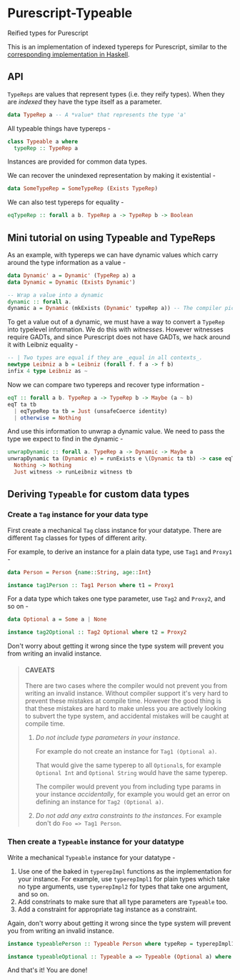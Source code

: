# Purescript-Typeable
Reified types for Purescript

This is an implementation of indexed typereps for Purescript, similar to the [corresponding implementation in Haskell](https://hackage.haskell.org/package/base-4.10.0.0/docs/Type-Reflection.html#t:TypeRep).

## API

`TypeReps` are values that represent types (i.e. they reify types). When they are *indexed* they have the type itself as a parameter.

```purescript
data TypeRep a -- A *value* that represents the type 'a'
```

All typeable things have typereps -

```purescript
class Typeable a where
  typeRep :: TypeRep a
```

Instances are provided for common data types.

We can recover the unindexed representation by making it existential -

```purescript
data SomeTypeRep = SomeTypeRep (Exists TypeRep)
```

We can also test typereps for equality -

```purescript
eqTypeRep :: forall a b. TypeRep a -> TypeRep b -> Boolean
```

## Mini tutorial on using Typeable and TypeReps

As an example, with typereps we can have dynamic values which carry around the type information as a value -

```purescript
data Dynamic' a = Dynamic' (TypeRep a) a
data Dynamic = Dynamic (Exists Dynamic')

-- Wrap a value into a dynamic
dynamic :: forall a. 
dynamic a = Dynamic (mkExists (Dynamic' typeRep a)) -- The compiler picks the appropriate typerep automatically
```

To get a value out of a dynamic, we must have a way to convert a `TypeRep` into typelevel information. We do this with *witnesses*.
However witnesses require GADTs, and since Purescript does not have GADTs, we hack around it with Leibniz equality -

```purescript
-- | Two types are equal if they are _equal in all contexts_.
newtype Leibniz a b = Leibniz (forall f. f a -> f b)
infix 4 type Leibniz as ~
```

Now we can compare two typereps and recover type information -

```purescript
eqT :: forall a b. TypeRep a -> TypeRep b -> Maybe (a ~ b)
eqT ta tb
  | eqTypeRep ta tb = Just (unsafeCoerce identity)
  | otherwise = Nothing
```

And use this information to unwrap a dynamic value. We need to pass the type we expect to find in the dynamic -

```purescript
unwrapDynamic :: forall a. TypeRep a -> Dynamic -> Maybe a
unwrapDynamic ta (Dynamic e) = runExists e \(Dynamic ta tb) -> case eqT ta tb of
  Nothing -> Nothing
  Just witness -> runLeibniz witness tb
```

## Deriving `Typeable` for custom data types

### Create a `Tag` instance for your data type

First create a mechanical `Tag` class instance for your datatype. There are different `Tag` classes for types of different arity.

For example, to derive an instance for a plain data type, use `Tag1` and `Proxy1` -

```purescript
data Person = Person {name::String, age::Int}

instance tag1Person :: Tag1 Person where t1 = Proxy1
```

For a data type which takes one type parameter, use `Tag2` and `Proxy2`, and so on -

```purescript
data Optional a = Some a | None

instance tag2Optional :: Tag2 Optional where t2 = Proxy2
```

Don't worry about getting it wrong since the type system will prevent you from writing an invalid instance.

> #### CAVEATS
> There are two cases where the compiler would not prevent you from writing an invalid instance. Without compiler support it's very hard to prevent these mistakes at compile time.
> However the good thing is that these mistakes are hard to make unless you are actively looking to subvert the type system, and accidental mistakes will be caught at compile time.
> 
> 1. *Do not include type parameters in your instance*.
> 
>     For example do not create an instance for `Tag1 (Optional a)`.
>     
>     That would give the same typerep to all `Optional`s, for example `Optional Int` and `Optional String` would have the same typerep.
> 
>     The compiler would prevent you from including type params in your instance *accidentally*, for example you would get an error on defining an instance for `Tag2 (Optional a)`.
> 
> 2. *Do not add any extra constraints to the instances*. For example don't do `Foo => Tag1 Person`.

### Then create a `Typeable` instance for your datatype

Write a mechanical `Typeable` instance for your datatype -

1. Use one of the baked in `typerepImpl` functions as the implementation for your instance. For example, use `typerepImpl1` for plain types which take no type arguments, use `typerepImpl2` for types that take one argument, and so on.
2. Add constrinats to make sure that all type parameters are `Typeable` too.
3. Add a constraint for appropriate tag instance as a constraint.

Again, don't worry about getting it wrong since the type system will prevent you from writing an invalid instance.

```purescript
instance typeablePerson :: Typeable Person where typeRep = typerepImpl1
```

```purescript
instance typeableOptional :: Typeable a => Typeable (Optional a) where typeRep = typerepImpl2
```

And that's it! You are done!
